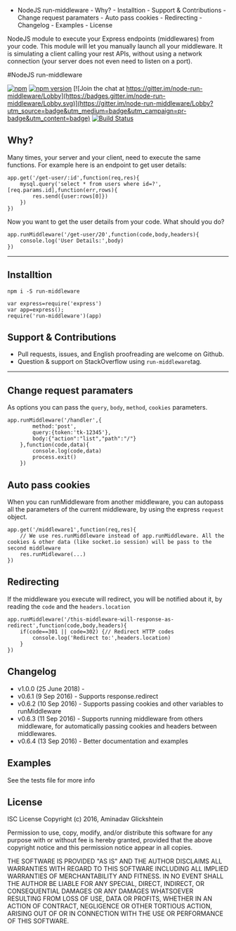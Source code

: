 <!-- MarkdownTOC -->

* NodeJS run-middleware - Why? - Installtion - Support & Contributions - Change request paramaters - Auto pass cookies - Redirecting - Changelog - Examples - License

<!-- /MarkdownTOC -->

NodeJS module to execute your Express endpoints (middlewares) from your code. This module will let you manually launch all your middleware. It is simulating a client calling your rest APIs, without using a network connection (your server does not even need to listen on a port).

#NodeJS run-middleware

[![npm](https://img.shields.io/npm/dt/run-middleware.svg?maxAge=2592000)](https://www.npmjs.com/package/run-middleware)
[![npm version](https://badge.fury.io/js/run-middleware.svg)](https://badge.fury.io/js/run-middleware)
[![Join the chat at https://gitter.im/node-run-middleware/Lobby](https://badges.gitter.im/node-run-middleware/Lobby.svg)](https://gitter.im/node-run-middleware/Lobby?utm_source=badge&utm_medium=badge&utm_campaign=pr-badge&utm_content=badge)
[![Build Status](https://travis-ci.org/AminaG/node-run-middleware.svg?branch=master)](https://travis-ci.org/AminaG/node-run-middleware)

## Why?

Many times, your server and your client, need to execute the same functions. For example here is an endpoint to get user details:

    app.get('/get-user/:id',function(req,res){
    	mysql.query('select * from users where id=?',[req.params.id],function(err,rows){
    		res.send({user:rows[0]})
    	})
    })

Now you want to get the user details from your code. What should you do?

    app.runMiddleware('/get-user/20',function(code,body,headers){
    	console.log('User Details:',body)
    })

---

## Installtion

    npm i -S run-middleware

    var express=require('express')
    var app=express();
    require('run-middleware')(app)

## Support & Contributions

* Pull requests, issues, and English proofreading are welcome on Github.
* Question & support on StackOverflow using `run-middleware`tag.

---

## Change request paramaters

As options you can pass the `query`, `body`, `method`, `cookies` parameters.

    app.runMiddleware('/handler',{
    		method:'post',
    		query:{token:'tk-12345'},
    		body:{"action":"list","path":"/"}
    	},function(code,data){
    		console.log(code,data)
    		process.exit()
    	})

## Auto pass cookies

When you can runMiddleware from another middleware, you can autopass all the parameters of the current middleware, by using the express `request` object.

    app.get('/middleware1',function(req,res){
    	// We use res.runMiddleware instead of app.runMiddleware. All the cookies & other data (like socket.io session) will be pass to the second middleware
    	res.runMidleware(...)
    })

## Redirecting

If the middleware you execute will redirect, you will be notified about it, by reading the `code` and the `headers.location`

    app.runMiddleware('/this-middleware-will-response-as-redirect',function(code,body,headers){
    	if(code==301 || code=302) {// Redirect HTTP codes
    		console.log('Redirect to:',headers.location)
    	}
    })

## Changelog

* v1.0.0 (25 June 2018) -
* v0.6.1 (9 Sep 2016) - Supports response.redirect
* v0.6.2 (10 Sep 2016) - Supports passing cookies and other variables to runMiddleware
* v0.6.3 (11 Sep 2016) - Supports running middleware from others middleware, for automatically passing cookies and headers between middlewares.
* v0.6.4 (13 Sep 2016) - Better documentation and examples

## Examples

See the tests file for more info

## License

ISC License
Copyright (c) 2016, Aminadav Glickshtein

Permission to use, copy, modify, and/or distribute this software for any purpose with or without fee is hereby granted, provided that the above copyright notice and this permission notice appear in all copies.

THE SOFTWARE IS PROVIDED "AS IS" AND THE AUTHOR DISCLAIMS ALL WARRANTIES WITH REGARD TO THIS SOFTWARE INCLUDING ALL IMPLIED WARRANTIES OF MERCHANTABILITY AND FITNESS. IN NO EVENT SHALL THE AUTHOR BE LIABLE FOR ANY SPECIAL, DIRECT, INDIRECT, OR CONSEQUENTIAL DAMAGES OR ANY DAMAGES WHATSOEVER RESULTING FROM LOSS OF USE, DATA OR PROFITS, WHETHER IN AN ACTION OF CONTRACT, NEGLIGENCE OR OTHER TORTIOUS ACTION, ARISING OUT OF OR IN CONNECTION WITH THE USE OR PERFORMANCE OF THIS SOFTWARE.
